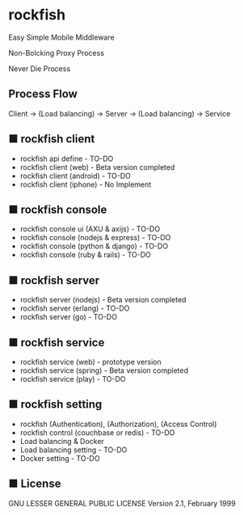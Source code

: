 # rockfish

   Easy Simple Mobile Middleware

   Non-Bolcking Proxy Process

   Never Die Process

## Process Flow
   Client -> (Load balancing) ->
   Server -> (Load balancing) ->
   Service

## ■ rockfish client
   * rockfish api define - TO-DO
   * rockfish client (web) - Beta version completed
   * rockfish client (android) - TO-DO
   * rockfish client (iphone) - No Implement
   
## ■ rockfish console
   * rockfish console ui (AXU & axijs) - TO-DO   
   * rockfish console (nodejs & express) - TO-DO   
   * rockfish console (python & django) - TO-DO   
   * rockfish console (ruby & rails) - TO-DO

## ■ rockfish server
   * rockfish server (nodejs) - Beta version completed
   * rockfish server (erlang) - TO-DO
   * rockfish server (go) - TO-DO
   
## ■ rockfish service
   * rockfish service (web) - prototype version
   * rockfish service (spring) - Beta version completed
   * rockfish service (play) - TO-DO

## ■ rockfish setting   
   * rockfish (Authentication), (Authorization), (Access Control) 
   * rockfish control (couchbase or redis) - TO-DO   
   * Load balancing & Docker
   * Load balancing setting - TO-DO 
   * Docker setting - TO-DO 

## ■ License
GNU LESSER GENERAL PUBLIC LICENSE
                       Version 2.1, February 1999